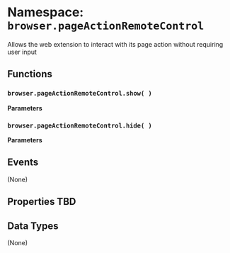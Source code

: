 # Namespace: `browser.pageActionRemoteControl`

Allows the web extension to interact with its page action without requiring user input

## Functions

### `browser.pageActionRemoteControl.show( )`

**Parameters**

### `browser.pageActionRemoteControl.hide( )`

**Parameters**

## Events

(None)

## Properties TBD

## Data Types

(None)
